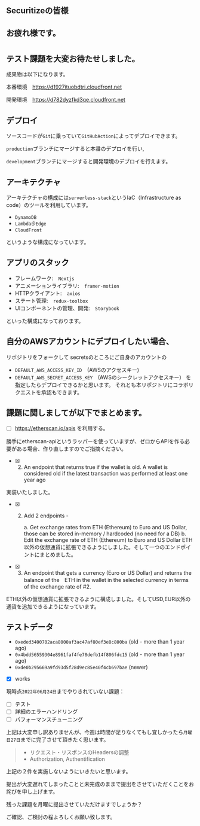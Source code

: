 ##  Securitizeの皆様
## お疲れ様です。

#
#

## テスト課題を大変お待たせしました。

成果物は以下になります。

本番環境　https://d1927ituobdtri.cloudfront.net

開発環境　https://d782dyzfkd3qe.cloudfront.net

## デプロイ
ソースコードが`Git`に乗っていて`GitHubAction`によってデプロイできます。

`production`ブランチにマージすると本番のデプロイを行い,

`development`ブランチにマージすると開発環境のデプロイを行えます。

## アーキテクチャ

アーキテクチャの構成には`serverless-stack`というIaC（Infrastructure as code）のツールを利用しています。

- `DynamoDB`
- `Lambda＠Edge`
- `CloudFront`

というような構成になっています。

## アプリのスタック

- フレームワーク:　`Nextjs`
- アニメーションライブラリ:　`framer-motion`
- HTTPクライアント:　`axios`
- ステート管理:　`redux-toolbox`
- UIコンポーネントの管理、開発:　`Storybook`

といった構成になっております。

## 自分のAWSアカウントにデプロイしたい場合、
リポジトリをフォークして
secretsのところにご自身のアカウントの
- `DEFAULT_AWS_ACCESS_KEY_ID`　(AWSのアクセスキー)
- `DEFAULT_AWS_SECRET_ACCESS_KEY`　(AWSのシークレットアクセスキー）
を指定したらデプロイできるかと思います。
それとも本リポジトリにコラボリクエストを承認もできます。

## 課題に関しましてが以下でまとめます。

- [ ] https://etherscan.io/apis を利用する。

勝手にetherscan-apiというラッパーを使っていますが、ゼロからAPIを作る必要がある場合、作り直しますのでご指摘ください。

- [x] 2. An endpoint that returns true if the wallet is old.
        A wallet is considered old if the latest transaction was performed at least one year ago
        
実装いたしました。

- [x] 2. Add 2 endpoints -

        a. Get exchange rates from ETH (Ethereum) to Euro and US Dollar, those can be stored in-memory / hardcoded (no need for a DB)
        b. Edit the exchange rate of ETH (Ethereum) to Euro and US Dollar
ETH以外の仮想通貨に拡張できるようにしました。そして一つのエンドポイントにまとめました。

- [x] 3. An endpoint that gets a currency (Euro or US Dollar) and returns the balance of the　ETH in the wallet in the selected currency in terms of the exchange rate of #2.

ETH以外の仮想通貨に拡張できるように構成しました。そしてUSD,EUR以外の通貨を追加できるようになっています。

## テストデータ

- `0xeded3400702aca8000af3ac47af80ef3e8c800ba` (old - more than 1 year ago)
- `0x4bdd56559304e8961faf4fe78defb14f806fdc15` (old - more than 1 year ago)
- `0xde0b295669a9fd93d5f28d9ec85e40f4cb697bae` (newer)

- [x] works

現時点`2022年06月24日`までやりきれていない課題：

- [ ] テスト
- [ ] 詳細のエラーハンドリング
- [ ] パフォーマンスチューニング

上記は大変申し訳ありませんが、今週は時間が足りなくてもし宜しかったら`月曜日27日`までに完了させて頂きたく思います。

> - リクエスト・リスポンスのHeadersの調整
> - Authorization, Authentification

上記の２件を実施しないようにいきたいと思います。

提出が大変遅れてしまったことと未完成のままで提出をさせていただくことをお詫びを申し上げます。

残った課題を月曜に提出させていただけますでしょうか？

ご確認、ご検討の程よろしくお願い致します。